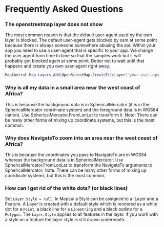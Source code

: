 # Frequently Asked Questions

### The openstreetmap layer does not show 
The most common reason is that the default user-agent used by the osm layer is blocked.  The default user-agent gets blocked by osm at some point because there is always someone somewhere abusing the api. Within your app you need to use a user-agent that is specific to your app. We change the user agent from time to time so that the samples work but it will probably get blocked again at some point. Better not to wait until that happens and create you own user-agent right away.

```csharp
MapControl.Map.Layers.Add(OpenStreetMap.CreateTileLayer("your-user-agent"));
```

### Why is all my data in a small area near the west coast of Africa?
This is because the background data is in SphericalMercator (it is in the SphericalMercator 
coordinate system) and the foreground data is in WGS84 (latlon). Use 
SphericalMercator.FromLonLat to transform it.
Note: There can be many other forms of mixing up coordinate systems, but this is the most common.

### Why does NavigateTo zoom into an area near the west coast of Africa?
This is because the coordinates you pass to NavigateTo are in WGS84 whereas the
background data is in SphericalMercator. Use SphericalMercator.FromLonLat to transform 
the NavigateTo arguments to SphericalMercator.
Note: There can be many other forms of mixing up coordinate systems, but this is the most common.

### How can I get rid of the white dots? (or black lines)
Set `Layer.Style = null`. In Mapsui a Style can be assigned to a ILayer and a Feature. A Layer is created with a default style which is rendered as a white dot for a `Point`, a black line for a `LineString` and a black outline for a `Polygon`. The `Layer.Style` applies to all features in the layer. If you work with a style on a feature the layer style is still drawn underneath.  

